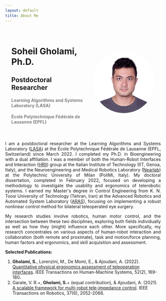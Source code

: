 ```yaml
---
layout: default
title: About Me
---
```


<link rel="stylesheet" href="css/homepage_style.css">

<div style="display: flex; align-items: center; justify-content: space-between; padding: 20px; gap: 30px;"> <!-- Added gap property here -->
    <div>
        <h1>Soheil Gholami, Ph.D.</h1>
        <h2>Postdoctoral Researcher</h2>
        <h4 style="color: grey;">Learning Algorithms and Systems Laboratory (LASA)</h4>
        <h4 style="color: grey;">École Polytechnique Fédérale de Lausanne (EPFL)</h4>
    </div>
    <img src="/assets/images/sgh-profile-photo.jpg" alt="Soheil" style="max-width: 200px; height: auto; border-radius: 50%;">
</div>

<p style="text-align:left; text-align: justify; text-justify: inter-word;">
I am a postdoctoral researcher at the Learning Algorithms and Systems Laboratory
(<a href="https://www.epfl.ch/labs/lasa/">LASA</a>) at the École Polytechnique Fédérale de Lausanne
(EPFL, Switzerland) since March 2022.
I completed my Ph.D. in Bioengineering with a dual affiliation.
I was a member of both the Human-Robot Interfaces and Interaction (<a href="https://hri.iit.it/">HRII</a>)
group at the Italian Institute of Technology (IIT, Genoa, Italy), and the Neuroengineering and Medical Robotics Laboratory
(<a href="https://nearlab.polimi.it/">Nearlab</a>) at the Polytechnic University of Milan (PoliMi, Italy).
My doctoral dissertation, completed in February 2022, focused on developing a methodology to investigate the usability and ergonomics of telerobotic systems.
I earned my Master's degree in Control Engineering from K. N. Toosi University of Technology (Tehran, Iran) at the Advanced Robotics and Automated System Laboratory (<a href="https://aras.kntu.ac.ir/">ARAS</a>), focusing on implementing a robust nonlinear control method for bilateral teleoperated eye surgery.
</p>

<p style="text-align:left; text-align: justify; text-justify: inter-word;">
My research studies involve robotics, human motor control, and the intersection between these two disciplines, exploring both fields individually as well as how they (might) influence each other. 
More specifically, my research concentrates on various aspects of human-robot interaction and collaboration (both remote and proximate), task and motion/force planning, human factors and ergonomics, and skill acquisition and assessment.
</p>

<div>
<strong>Selected Publications:</strong>
<ol>
<li><strong>Gholami, S.</strong>, Lorenzini, M., De Momi, E., & Ajoudani, A. (2022). <a href="https://ieeexplore.ieee.org/abstract/document/9724640">Quantitative physical ergonomics assessment of teleoperation interfaces</a>. IEEE Transactions on Human-Machine Systems, 52(2), 169-180.</li>
<li>Garate, V. R.+, <strong>Gholami, S.</strong>+ (equal contribution), & Ajoudani, A. (2021). <a href="https://ieeexplore.ieee.org/abstract/document/9429911">A scalable framework for multi-robot tele-impedance control</a>. IEEE Transactions on Robotics, 37(6), 2052-2066.</li>
</ol>
</div>

